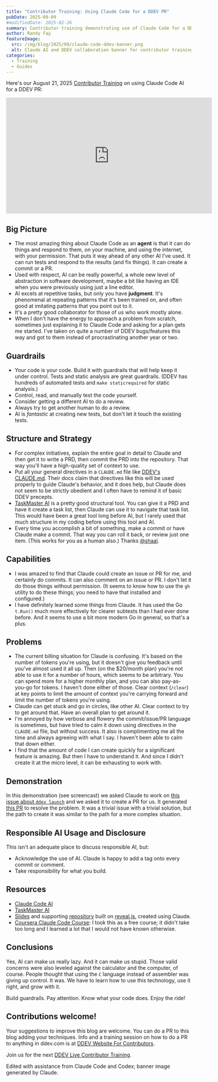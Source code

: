 ```yaml
---
title: "Contributor Training: Using Claude Code for a DDEV PR"
pubDate: 2025-09-09
#modifiedDate: 2025-02-26
summary: Contributor training demonstrating use of Claude Code for a DDEV PR.
author: Randy Fay
featureImage:
  src: /img/blog/2025/09/claude-code-ddev-banner.png
  alt: Claude AI and DDEV collaboration banner for contributor training
categories:
  - Training
  - Guides
---
```


Here's our August 21, 2025 [Contributor Training](/blog/category/training) on using Claude Code AI for a DDEV PR:

<div class="video-container">
<iframe width="560" height="315" src="https://www.youtube.com/embed/sUSHF4V7yzs?si=t102XbCqHz6XBJvF" title="YouTube video player" frameborder="0" allow="accelerometer; autoplay; clipboard-write; encrypted-media; gyroscope; picture-in-picture; web-share" referrerpolicy="strict-origin-when-cross-origin" allowfullscreen></iframe>
</div>

## Big Picture

- The most amazing thing about Claude Code as an **agent** is that it can do things and respond to them, on your machine, and using the internet, with your permission. That puts it way ahead of any other AI I've used. It can run tests and respond to the results (and fix things). It can create a commit or a PR.
- Used with respect, AI can be really powerful, a whole new level of abstraction in software development, maybe a bit like having an IDE when you were previously using just a line editor.
- AI excels at repetitive tasks, but only you have **judgment**. It's phenomenal at repeating patterns that it's been trained on, and often good at imitating patterns that you point out to it.
- It's a pretty good collaborator for those of us who work mostly alone.
- When I don't have the energy to approach a problem from scratch, sometimes just explaining it to Claude Code and asking for a plan gets me started. I've taken on quite a number of DDEV bugs/features this way and got to them instead of procrastinating another year or two.

## Guardrails

- Your code is your code. Build it with guardrails that will help keep it under control. Tests and static analysis are great guardrails. (DDEV has hundreds of automated tests and `make staticrequired` for static analysis.)
- Control, read, and manually test the code yourself.
- Consider getting a different AI to do a review.
- Always try to get another human to do a review.
- AI is _fantastic_ at creating new tests, but don't let it touch the existing tests.

## Structure and Strategy

- For complex initiatives, explain the entire goal in detail to Claude and then get it to write a PRD, then commit the PRD into the repository. That way you'll have a high-quality set of context to use.
- Put all your general directives in a `CLAUDE.md` file like [DDEV's CLAUDE.md](https://github.com/ddev/ddev/blob/main/CLAUDE.md). Their docs claim that directives like this will be used properly to guide Claude's behavior, and it does help, but Claude does not seem to be strictly obedient and I often have to remind it of basic DDEV precepts.
- [TaskMaster AI](https://www.task-master.dev/) is a pretty good structural tool. You can give it a PRD and have it create a task list, then Claude can use it to navigate that task list. This would have been a great tool long before AI, but I rarely used that much structure in my coding before using this tool and AI.
- Every time you accomplish a bit of something, make a commit or have Claude make a commit. That way you can roll it back, or review just one item. (This works for you as a human also.) Thanks [@shaal](https://www.drupal.org/u/shaal).

## Capabilities

- I was amazed to find that Claude could create an issue or PR for me, and certainly do commits. It can also comment on an issue or PR. I don't let it do those things without permission. (It seems to know how to use the `gh` utility to do these things; you need to have that installed and configured.)
- I have definitely learned some things from Claude. It has used the Go `t.Run()` much more effectively for clearer subtests than I had ever done before. And it seems to use a bit more modern Go in general, so that's a plus.

## Problems

- The current billing situation for Claude is confusing. It's based on the number of tokens you're using, but it doesn't give you feedback until you've almost used it all up. Then (on the $20/month plan) you're not able to use it for a number of hours, which seems to be arbitrary. You can spend more for a higher monthly plan, and you can also pay-as-you-go for tokens. I haven't done either of those. Clear context (`/clear`) at key points to limit the amount of context you're carrying forward and limit the number of tokens you're using.
- Claude can get stuck and go in circles, like other AI. Clear context to try to get around that. Have an overall plan to get around it.
- I'm annoyed by how verbose and flowery the commit/issue/PR language is sometimes, but have tried to calm it down using directives in the `CLAUDE.md` file, but without success. It also is complimenting me all the time and always agreeing with what I say. I haven't been able to calm that down either.
- I find that the amount of code I can create quickly for a significant feature is amazing. But then I have to understand it. And since I didn't create it at the micro level, it can be exhausting to work with.

## Demonstration

In this demonstration (see screencast) we asked Claude to work on [this issue about `ddev launch`](https://github.com/ddev/ddev/issues/7424) and we asked it to create a PR for us. It generated [this PR](https://github.com/ddev/ddev/pull/7548) to resolve the problem. It was a trivial issue with a trivial solution, but the path to create it was similar to the path for a more complex situation.

## Responsible AI Usage and Disclosure

This isn't an adequate place to discuss responsible AI, but:

- Acknowledge the use of AI. Claude is happy to add a tag onto every commit or comment.
- Take responsibility for what you build.

## Resources

- [Claude Code AI](https://www.anthropic.com/claude-code)
- [TaskMaster AI](https://www.task-master.dev/)
- [Slides](https://rfay.github.io/ddev-claude-presentation/) and supporting [repository](https://github.com/rfay/ddev-claude-presentation) built on [reveal.js](https://revealjs.com/), created using Claude.
- [Coursera Claude Code Course](https://www.coursera.org/learn/claude-code): I took this as a free course; it didn't take too long and I learned a lot that I would not have known otherwise.

## Conclusions

Yes, AI can make us really lazy. And it can make us stupid. Those valid concerns were also leveled against the calculator and the computer, of course. People thought that using the `C` language instead of assembler was giving up control. It was. We have to learn how to use this technology, use it right, and grow with it.

Build guardrails. Pay attention. Know what your code does. Enjoy the ride!

## Contributions welcome!

Your suggestions to improve this blog are welcome. You can do a PR to this blog adding your techniques. Info and a training session on how to do a PR to anything in ddev.com is at [DDEV Website For Contributors](ddev-website-for-contributors.md).

Join us for the next [DDEV Live Contributor Training](ddev-september-2025-newsletter.md).

Edited with assistance from Claude Code and Codex; banner image generated by Claude.
